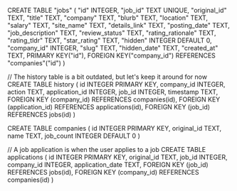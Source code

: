 CREATE TABLE "jobs" (
	"id"	INTEGER,
	"job_id"	TEXT UNIQUE,
	"original_id"	TEXT,
	"title"	TEXT,
	"company"	TEXT,
	"blurb"	TEXT,
	"location"	TEXT,
	"salary"	TEXT,
	"site_name"	TEXT,
	"details_link"	TEXT,
	"posting_date"	TEXT,
	"job_description"	TEXT,
	"review_status"	TEXT,
	"rating_rationale"	TEXT,
	"rating_tldr"	TEXT,
	"star_rating"	TEXT,
	"hidden"	INTEGER DEFAULT 0,
	"company_id"	INTEGER,
	"slug"	TEXT,
	"hidden_date"	TEXT,
	"created_at"	TEXT,
	PRIMARY KEY("id"),
	FOREIGN KEY("company_id") REFERENCES "companies"("id")
)

// The history table is a bit outdated, but let's keep it around for now
CREATE TABLE history (
    id INTEGER PRIMARY KEY,
    company_id INTEGER,
    action TEXT,
    application_id INTEGER,
    job_id INTEGER,
    timestamp TEXT,
    FOREIGN KEY (company_id) REFERENCES companies(id),
    FOREIGN KEY (application_id) REFERENCES applications(id),
    FOREIGN KEY (job_id) REFERENCES jobs(id)
)

CREATE TABLE companies (
    id INTEGER PRIMARY KEY,
    original_id TEXT,
    name TEXT,
    job_count INTEGER DEFAULT 0
)

// A job application is when the user applies to a job
CREATE TABLE applications (
    id INTEGER PRIMARY KEY,
    original_id TEXT,
    job_id INTEGER,
    company_id INTEGER,
    application_date TEXT,
    FOREIGN KEY (job_id) REFERENCES jobs(id),
    FOREIGN KEY (company_id) REFERENCES companies(id)
)